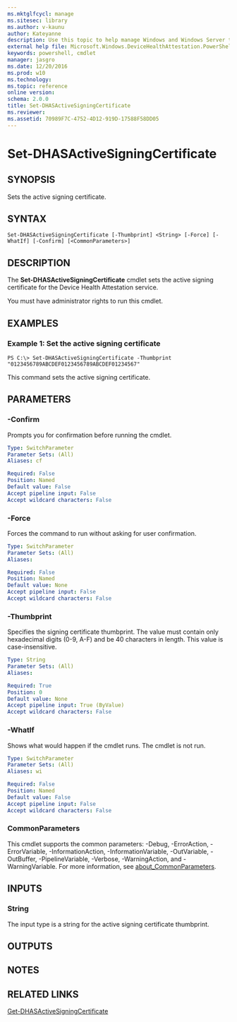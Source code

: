 ```yaml
---
ms.mktglfcycl: manage
ms.sitesec: library
ms.author: v-kaunu
author: Kateyanne
description: Use this topic to help manage Windows and Windows Server technologies with Windows PowerShell.
external help file: Microsoft.Windows.DeviceHealthAttestation.PowerShell.dll-Help.xml
keywords: powershell, cmdlet
manager: jasgro
ms.date: 12/20/2016
ms.prod: w10
ms.technology: 
ms.topic: reference
online version: 
schema: 2.0.0
title: Set-DHASActiveSigningCertificate
ms.reviewer:
ms.assetid: 70989F7C-4752-4D12-919D-17588F58DD05
---
```


# Set-DHASActiveSigningCertificate

## SYNOPSIS
Sets the active signing certificate.

## SYNTAX

```
Set-DHASActiveSigningCertificate [-Thumbprint] <String> [-Force] [-WhatIf] [-Confirm] [<CommonParameters>]
```

## DESCRIPTION
The **Set-DHASActiveSigningCertificate** cmdlet sets the active signing certificate for the Device Health Attestation service.

You must have administrator rights to run this cmdlet.

## EXAMPLES

### Example 1: Set the active signing certificate
```
PS C:\> Set-DHASActiveSigningCertificate -Thumbprint "0123456789ABCDEF0123456789ABCDEF01234567"
```

This command sets the active signing certificate.

## PARAMETERS

### -Confirm
Prompts you for confirmation before running the cmdlet.

```yaml
Type: SwitchParameter
Parameter Sets: (All)
Aliases: cf

Required: False
Position: Named
Default value: False
Accept pipeline input: False
Accept wildcard characters: False
```

### -Force
Forces the command to run without asking for user confirmation.

```yaml
Type: SwitchParameter
Parameter Sets: (All)
Aliases: 

Required: False
Position: Named
Default value: None
Accept pipeline input: False
Accept wildcard characters: False
```

### -Thumbprint
Specifies the signing certificate thumbprint.
The value must contain only hexadecimal digits (0-9, A-F) and be 40 characters in length.
This value is case-insensitive.

```yaml
Type: String
Parameter Sets: (All)
Aliases: 

Required: True
Position: 0
Default value: None
Accept pipeline input: True (ByValue)
Accept wildcard characters: False
```

### -WhatIf
Shows what would happen if the cmdlet runs.
The cmdlet is not run.

```yaml
Type: SwitchParameter
Parameter Sets: (All)
Aliases: wi

Required: False
Position: Named
Default value: False
Accept pipeline input: False
Accept wildcard characters: False
```

### CommonParameters
This cmdlet supports the common parameters: -Debug, -ErrorAction, -ErrorVariable, -InformationAction, -InformationVariable, -OutVariable, -OutBuffer, -PipelineVariable, -Verbose, -WarningAction, and -WarningVariable. For more information, see [about_CommonParameters](https://go.microsoft.com/fwlink/?LinkID=113216).

## INPUTS

### String
The input type is a string for the active signing certificate thumbprint.

## OUTPUTS

## NOTES

## RELATED LINKS

[Get-DHASActiveSigningCertificate](./Get-DHASActiveSigningCertificate.md)

